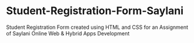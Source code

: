 # Student-Registration-Form-Saylani
Student Registration Form created using HTML and CSS for an Assignment of Saylani Online Web &amp; Hybrid Apps Development
